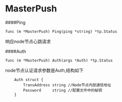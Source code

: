 # MasterPush

####Ping
```
func (m *MasterPush) Ping(ping *string) *tp.Status
```
响应node节点心跳请求

####Auth
```
func (m *MasterPush) Auth(args *Auth) *tp.Status
```
node节点认证请求参数是Auth,结构如下
```
	Auth struct {
		TransAddress string //Node节点内部通信地址
		Password     string //配置文件中的秘钥
	}
```
